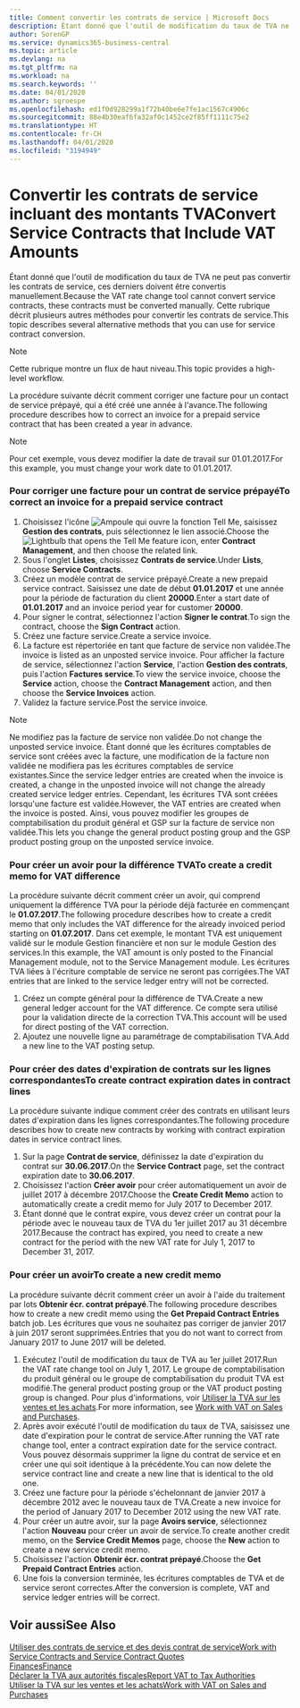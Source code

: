```yaml
---
title: Comment convertir les contrats de service | Microsoft Docs
description: Étant donné que l'outil de modification du taux de TVA ne peut pas convertir les contrats de service, ces derniers doivent être convertis manuellement. Cette rubrique décrit plusieurs autres méthodes pour convertir les contrats de service.
author: SorenGP
ms.service: dynamics365-business-central
ms.topic: article
ms.devlang: na
ms.tgt_pltfrm: na
ms.workload: na
ms.search.keywords: ''
ms.date: 04/01/2020
ms.author: sgroespe
ms.openlocfilehash: ed1f0d928299a1f72b40be6e7fe1ac1567c4906c
ms.sourcegitcommit: 88e4b30eaf6fa32af0c1452ce2f85ff1111c75e2
ms.translationtype: HT
ms.contentlocale: fr-CH
ms.lasthandoff: 04/01/2020
ms.locfileid: "3194949"
---
```

# <a name="convert-service-contracts-that-include-vat-amounts"></a><span data-ttu-id="6dee9-104">Convertir les contrats de service incluant des montants TVA</span><span class="sxs-lookup"><span data-stu-id="6dee9-104">Convert Service Contracts that Include VAT Amounts</span></span>
<span data-ttu-id="6dee9-105">Étant donné que l'outil de modification du taux de TVA ne peut pas convertir les contrats de service, ces derniers doivent être convertis manuellement.</span><span class="sxs-lookup"><span data-stu-id="6dee9-105">Because the VAT rate change tool cannot convert service contracts, these contracts must be converted manually.</span></span> <span data-ttu-id="6dee9-106">Cette rubrique décrit plusieurs autres méthodes pour convertir les contrats de service.</span><span class="sxs-lookup"><span data-stu-id="6dee9-106">This topic describes several alternative methods that you can use for service contract conversion.</span></span>  

> [!NOTE]  
>  <span data-ttu-id="6dee9-107">Cette rubrique montre un flux de haut niveau.</span><span class="sxs-lookup"><span data-stu-id="6dee9-107">This topic provides a high-level workflow.</span></span>  

 <span data-ttu-id="6dee9-108">La procédure suivante décrit comment corriger une facture pour un contact de service prépayé, qui a été créé une année à l'avance.</span><span class="sxs-lookup"><span data-stu-id="6dee9-108">The following procedure describes how to correct an invoice for a prepaid service contract that has been created a year in advance.</span></span>  

> [!NOTE]  
>  <span data-ttu-id="6dee9-109">Pour cet exemple, vous devez modifier la date de travail sur 01.01.2017.</span><span class="sxs-lookup"><span data-stu-id="6dee9-109">For this example, you must change your work date to 01.01.2017.</span></span>  

### <a name="to-correct-an-invoice-for-a-prepaid-service-contract"></a><span data-ttu-id="6dee9-110">Pour corriger une facture pour un contrat de service prépayé</span><span class="sxs-lookup"><span data-stu-id="6dee9-110">To correct an invoice for a prepaid service contract</span></span>  
1. <span data-ttu-id="6dee9-111">Choisissez l'icône ![Ampoule qui ouvre la fonction Tell Me](media/ui-search/search_small.png "Dites-moi ce que vous voulez faire"), saisissez **Gestion des contrats**, puis sélectionnez le lien associé.</span><span class="sxs-lookup"><span data-stu-id="6dee9-111">Choose the ![Lightbulb that opens the Tell Me feature](media/ui-search/search_small.png "Tell me what you want to do") icon, enter **Contract Management**, and then choose the related link.</span></span>  
2. <span data-ttu-id="6dee9-112">Sous l'onglet **Listes**, choisissez **Contrats de service**.</span><span class="sxs-lookup"><span data-stu-id="6dee9-112">Under **Lists**, choose **Service Contracts**.</span></span>  
3. <span data-ttu-id="6dee9-113">Créez un modèle contrat de service prépayé.</span><span class="sxs-lookup"><span data-stu-id="6dee9-113">Create a new prepaid service contract.</span></span> <span data-ttu-id="6dee9-114">Saisissez une date de début **01.01.2017** et une année pour la période de facturation du client **20000**.</span><span class="sxs-lookup"><span data-stu-id="6dee9-114">Enter a start date of **01.01.2017** and an invoice period year for customer **20000**.</span></span>  
4. <span data-ttu-id="6dee9-115">Pour signer le contrat, sélectionnez l'action **Signer le contrat**.</span><span class="sxs-lookup"><span data-stu-id="6dee9-115">To sign the contract, choose the **Sign Contract** action.</span></span>  
5. <span data-ttu-id="6dee9-116">Créez une facture service.</span><span class="sxs-lookup"><span data-stu-id="6dee9-116">Create a service invoice.</span></span>
6. <span data-ttu-id="6dee9-117">La facture est répertoriée en tant que facture de service non validée.</span><span class="sxs-lookup"><span data-stu-id="6dee9-117">The invoice is listed as an unposted service invoice.</span></span> <span data-ttu-id="6dee9-118">Pour afficher la facture de service, sélectionnez l'action **Service**, l'action **Gestion des contrats**, puis l'action **Factures service**.</span><span class="sxs-lookup"><span data-stu-id="6dee9-118">To view the service invoice, choose the **Service** action, choose the **Contract Management** action, and then choose the **Service Invoices** action.</span></span>  
7. <span data-ttu-id="6dee9-119">Validez la facture service.</span><span class="sxs-lookup"><span data-stu-id="6dee9-119">Post the service invoice.</span></span>  

> [!NOTE]  
>  <span data-ttu-id="6dee9-120">Ne modifiez pas la facture de service non validée.</span><span class="sxs-lookup"><span data-stu-id="6dee9-120">Do not change the unposted service invoice.</span></span> <span data-ttu-id="6dee9-121">Étant donné que les écritures comptables de service sont créées avec la facture, une modification de la facture non validée ne modifiera pas les écritures comptables de service existantes.</span><span class="sxs-lookup"><span data-stu-id="6dee9-121">Since the service ledger entries are created when the invoice is created, a change in the unposted invoice will not change the already created service ledger entries.</span></span> <span data-ttu-id="6dee9-122">Cependant, les écritures TVA sont créées lorsqu'une facture est validée.</span><span class="sxs-lookup"><span data-stu-id="6dee9-122">However, the VAT entries are created when the invoice is posted.</span></span> <span data-ttu-id="6dee9-123">Ainsi, vous pouvez modifier les groupes de comptabilisation du produit général et GSP sur la facture de service non validée.</span><span class="sxs-lookup"><span data-stu-id="6dee9-123">This lets you change the general product posting group and the GSP product posting group on the unposted service invoice.</span></span>  

### <a name="to-create-a-credit-memo-for-vat-difference"></a><span data-ttu-id="6dee9-124">Pour créer un avoir pour la différence TVA</span><span class="sxs-lookup"><span data-stu-id="6dee9-124">To create a credit memo for VAT difference</span></span>  
<span data-ttu-id="6dee9-125">La procédure suivante décrit comment créer un avoir, qui comprend uniquement la différence TVA pour la période déjà facturée en commençant le **01.07.2017**.</span><span class="sxs-lookup"><span data-stu-id="6dee9-125">The following procedure describes how to create a credit memo that only includes the VAT difference for the already invoiced period starting on **01.07.2017**.</span></span> <span data-ttu-id="6dee9-126">Dans cet exemple, le montant TVA est uniquement validé sur le module Gestion financière et non sur le module Gestion des services.</span><span class="sxs-lookup"><span data-stu-id="6dee9-126">In this example, the VAT amount is only posted to the Financial Management module, not to the Service Management module.</span></span> <span data-ttu-id="6dee9-127">Les écritures TVA liées à l'écriture comptable de service ne seront pas corrigées.</span><span class="sxs-lookup"><span data-stu-id="6dee9-127">The VAT entries that are linked to the service ledger entry will not be corrected.</span></span>  

1. <span data-ttu-id="6dee9-128">Créez un compte général pour la différence de TVA.</span><span class="sxs-lookup"><span data-stu-id="6dee9-128">Create a new general ledger account for the VAT difference.</span></span> <span data-ttu-id="6dee9-129">Ce compte sera utilisé pour la validation directe de la correction TVA.</span><span class="sxs-lookup"><span data-stu-id="6dee9-129">This account will be used for direct posting of the VAT correction.</span></span>  
2. <span data-ttu-id="6dee9-130">Ajoutez une nouvelle ligne au paramétrage de comptabilisation TVA.</span><span class="sxs-lookup"><span data-stu-id="6dee9-130">Add a new line to the VAT posting setup.</span></span>  

### <a name="to-create-contract-expiration-dates-in-contract-lines"></a><span data-ttu-id="6dee9-131">Pour créer des dates d'expiration de contrats sur les lignes correspondantes</span><span class="sxs-lookup"><span data-stu-id="6dee9-131">To create contract expiration dates in contract lines</span></span>  
<span data-ttu-id="6dee9-132">La procédure suivante indique comment créer des contrats en utilisant leurs dates d'expiration dans les lignes correspondantes.</span><span class="sxs-lookup"><span data-stu-id="6dee9-132">The following procedure describes how to create new contracts by working with contract expiration dates in service contract lines.</span></span>  

1. <span data-ttu-id="6dee9-133">Sur la page **Contrat de service**, définissez la date d'expiration du contrat sur **30.06.2017**.</span><span class="sxs-lookup"><span data-stu-id="6dee9-133">On the **Service Contract** page, set the contract expiration date to **30.06.2017**.</span></span>  
2. <span data-ttu-id="6dee9-134">Choisissez l'action **Créer avoir** pour créer automatiquement un avoir de juillet 2017 à décembre 2017.</span><span class="sxs-lookup"><span data-stu-id="6dee9-134">Choose the **Create Credit Memo** action to automatically create a credit memo for July 2017 to December 2017.</span></span>  
3. <span data-ttu-id="6dee9-135">Étant donné que le contrat expire, vous devez créer un contrat pour la période avec le nouveau taux de TVA du 1er juillet 2017 au 31 décembre 2017.</span><span class="sxs-lookup"><span data-stu-id="6dee9-135">Because the contract has expired, you need to create a new contract for the period with the new VAT rate for July 1, 2017 to December 31, 2017.</span></span>  

### <a name="to-create-a-new-credit-memo"></a><span data-ttu-id="6dee9-136">Pour créer un avoir</span><span class="sxs-lookup"><span data-stu-id="6dee9-136">To create a new credit memo</span></span>  
<span data-ttu-id="6dee9-137">La procédure suivante décrit comment créer un avoir à l'aide du traitement par lots **Obtenir écr. contrat prépayé**.</span><span class="sxs-lookup"><span data-stu-id="6dee9-137">The following procedure describes how to create a new credit memo using the **Get Prepaid Contract Entries** batch job.</span></span> <span data-ttu-id="6dee9-138">Les écritures que vous ne souhaitez pas corriger de janvier 2017 à juin 2017 seront supprimées.</span><span class="sxs-lookup"><span data-stu-id="6dee9-138">Entries that you do not want to correct from January 2017 to June 2017 will be deleted.</span></span>  

1. <span data-ttu-id="6dee9-139">Exécutez l'outil de modification du taux de TVA au 1er juillet 2017.</span><span class="sxs-lookup"><span data-stu-id="6dee9-139">Run the VAT rate change tool on July 1, 2017.</span></span> <span data-ttu-id="6dee9-140">Le groupe de comptabilisation du produit général ou le groupe de comptabilisation du produit TVA est modifié.</span><span class="sxs-lookup"><span data-stu-id="6dee9-140">The general product posting group or the VAT product posting group is changed.</span></span> <span data-ttu-id="6dee9-141">Pour plus d'informations, voir [Utiliser la TVA sur les ventes et les achats](finance-work-with-vat.md).</span><span class="sxs-lookup"><span data-stu-id="6dee9-141">For more information, see [Work with VAT on Sales and Purchases](finance-work-with-vat.md).</span></span>  
2. <span data-ttu-id="6dee9-142">Après avoir exécuté l'outil de modification du taux de TVA, saisissez une date d'expiration pour le contrat de service.</span><span class="sxs-lookup"><span data-stu-id="6dee9-142">After running the VAT rate change tool, enter a contract expiration date for the service contract.</span></span> <span data-ttu-id="6dee9-143">Vous pouvez désormais supprimer la ligne du contrat de service et en créer une qui soit identique à la précédente.</span><span class="sxs-lookup"><span data-stu-id="6dee9-143">You can now delete the service contract line and create a new line that is identical to the old one.</span></span>  
3. <span data-ttu-id="6dee9-144">Créez une facture pour la période s'échelonnant de janvier 2017 à décembre 2012 avec le nouveau taux de TVA.</span><span class="sxs-lookup"><span data-stu-id="6dee9-144">Create a new invoice for the period of January 2017 to December 2012 using the new VAT rate.</span></span>  
4. <span data-ttu-id="6dee9-145">Pour créer un autre avoir, sur la page **Avoirs service**, sélectionnez l'action **Nouveau** pour créer un avoir de service.</span><span class="sxs-lookup"><span data-stu-id="6dee9-145">To create another credit memo, on the **Service Credit Memos** page, choose the **New** action to create a new service credit memo.</span></span>  
5. <span data-ttu-id="6dee9-146">Choisissez l'action **Obtenir écr. contrat prépayé**.</span><span class="sxs-lookup"><span data-stu-id="6dee9-146">Choose the **Get Prepaid Contract Entries** action.</span></span>  
6. <span data-ttu-id="6dee9-147">Une fois la conversion terminée, les écritures comptables de TVA et de service seront correctes.</span><span class="sxs-lookup"><span data-stu-id="6dee9-147">After the conversion is complete, VAT and service ledger entries will be correct.</span></span>  

## <a name="see-also"></a><span data-ttu-id="6dee9-148">Voir aussi</span><span class="sxs-lookup"><span data-stu-id="6dee9-148">See Also</span></span>  
[<span data-ttu-id="6dee9-149">Utiliser des contrats de service et des devis contrat de service</span><span class="sxs-lookup"><span data-stu-id="6dee9-149">Work with Service Contracts and Service Contract Quotes</span></span>](service-how-to-create-service-contracts-and-service-contract-quotes.md)  
[<span data-ttu-id="6dee9-150">Finances</span><span class="sxs-lookup"><span data-stu-id="6dee9-150">Finance</span></span>](finance.md)  
[<span data-ttu-id="6dee9-151">Déclarer la TVA aux autorités fiscales</span><span class="sxs-lookup"><span data-stu-id="6dee9-151">Report VAT to Tax Authorities</span></span>](finance-how-report-vat.md)  
[<span data-ttu-id="6dee9-152">Utiliser la TVA sur les ventes et les achats</span><span class="sxs-lookup"><span data-stu-id="6dee9-152">Work with VAT on Sales and Purchases</span></span>](finance-work-with-vat.md)  

